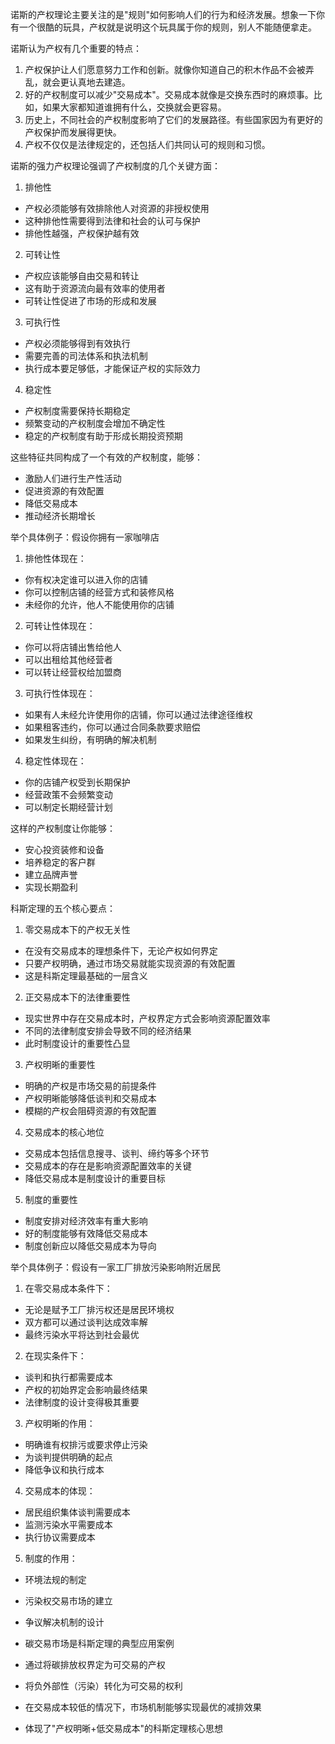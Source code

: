 诺斯的产权理论主要关注的是"规则"如何影响人们的行为和经济发展。想象一下你有一个很酷的玩具，产权就是说明这个玩具属于你的规则，别人不能随便拿走。

诺斯认为产权有几个重要的特点：

1. 产权保护让人们愿意努力工作和创新。就像你知道自己的积木作品不会被弄乱，就会更认真地去建造。
2. 好的产权制度可以减少"交易成本"。交易成本就像是交换东西时的麻烦事。比如，如果大家都知道谁拥有什么，交换就会更容易。
3. 历史上，不同社会的产权制度影响了它们的发展路径。有些国家因为有更好的产权保护而发展得更快。
4. 产权不仅仅是法律规定的，还包括人们共同认可的规则和习惯。

诺斯的强力产权理论强调了产权制度的几个关键方面：

1. 排他性
- 产权必须能够有效排除他人对资源的非授权使用
- 这种排他性需要得到法律和社会的认可与保护
- 排他性越强，产权保护越有效

2. 可转让性
- 产权应该能够自由交易和转让
- 这有助于资源流向最有效率的使用者
- 可转让性促进了市场的形成和发展

3. 可执行性
- 产权必须能够得到有效执行
- 需要完善的司法体系和执法机制
- 执行成本要足够低，才能保证产权的实际效力

4. 稳定性
- 产权制度需要保持长期稳定
- 频繁变动的产权制度会增加不确定性
- 稳定的产权制度有助于形成长期投资预期

这些特征共同构成了一个有效的产权制度，能够：
- 激励人们进行生产性活动
- 促进资源的有效配置
- 降低交易成本
- 推动经济长期增长

举个具体例子：假设你拥有一家咖啡店

1. 排他性体现在：
- 你有权决定谁可以进入你的店铺
- 你可以控制店铺的经营方式和装修风格
- 未经你的允许，他人不能使用你的店铺

2. 可转让性体现在：
- 你可以将店铺出售给他人
- 可以出租给其他经营者
- 可以转让经营权给加盟商

3. 可执行性体现在：
- 如果有人未经允许使用你的店铺，你可以通过法律途径维权
- 如果租客违约，你可以通过合同条款要求赔偿
- 如果发生纠纷，有明确的解决机制

4. 稳定性体现在：
- 你的店铺产权受到长期保护
- 经营政策不会频繁变动
- 可以制定长期经营计划

这样的产权制度让你能够：
- 安心投资装修和设备
- 培养稳定的客户群
- 建立品牌声誉
- 实现长期盈利

科斯定理的五个核心要点：

1. 零交易成本下的产权无关性
- 在没有交易成本的理想条件下，无论产权如何界定
- 只要产权明确，通过市场交易就能实现资源的有效配置
- 这是科斯定理最基础的一层含义

2. 正交易成本下的法律重要性
- 现实世界中存在交易成本时，产权界定方式会影响资源配置效率
- 不同的法律制度安排会导致不同的经济结果
- 此时制度设计的重要性凸显

3. 产权明晰的重要性
- 明确的产权是市场交易的前提条件
- 产权明晰能够降低谈判和交易成本
- 模糊的产权会阻碍资源的有效配置   

4. 交易成本的核心地位
- 交易成本包括信息搜寻、谈判、缔约等多个环节
- 交易成本的存在是影响资源配置效率的关键
- 降低交易成本是制度设计的重要目标

5. 制度的重要性
- 制度安排对经济效率有重大影响
- 好的制度能够有效降低交易成本
- 制度创新应以降低交易成本为导向

举个具体例子：假设有一家工厂排放污染影响附近居民

1. 在零交易成本条件下：
- 无论是赋予工厂排污权还是居民环境权
- 双方都可以通过谈判达成效率解
- 最终污染水平将达到社会最优

2. 在现实条件下：
- 谈判和执行都需要成本
- 产权的初始界定会影响最终结果
- 法律制度的设计变得极其重要

3. 产权明晰的作用：
- 明确谁有权排污或要求停止污染
- 为谈判提供明确的起点
- 降低争议和执行成本

4. 交易成本的体现：
- 居民组织集体谈判需要成本
- 监测污染水平需要成本
- 执行协议需要成本

5. 制度的作用：
- 环境法规的制定
- 污染权交易市场的建立
- 争议解决机制的设计




- 碳交易市场是科斯定理的典型应用案例
- 通过将碳排放权界定为可交易的产权
- 将负外部性（污染）转化为可交易的权利
- 在交易成本较低的情况下，市场机制能够实现最优的减排效果
- 体现了"产权明晰+低交易成本"的科斯定理核心思想


